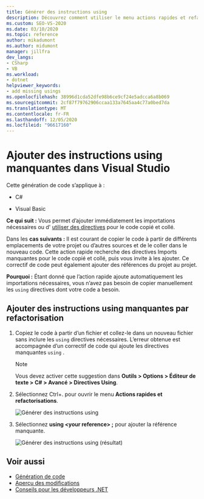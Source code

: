 ```yaml
---
title: Générer des instructions using
description: Découvrez comment utiliser le menu actions rapides et refactorisations pour ajouter immédiatement les importations nécessaires ou utiliser des directives pour le code copié et collé.
ms.custom: SEO-VS-2020
ms.date: 03/10/2020
ms.topic: reference
author: mikadumont
ms.author: midumont
manager: jillfra
dev_langs:
- CSharp
- VB
ms.workload:
- dotnet
helpviewer_keywords:
- add missing usings
ms.openlocfilehash: 38996d1cda52dfe98b6ce9cf24e5adcca6a8b069
ms.sourcegitcommit: 2cf87f79762906ccaa133a7645aa4c77a0bed7da
ms.translationtype: MT
ms.contentlocale: fr-FR
ms.lasthandoff: 12/05/2020
ms.locfileid: "96617160"
---
```

# <a name="add-missing-usings-in-visual-studio"></a>Ajouter des instructions using manquantes dans Visual Studio

Cette génération de code s’applique à :

- C#

- Visual Basic

**Ce qui suit :** Vous permet d’ajouter immédiatement les importations nécessaires ou d' [utiliser des directives](/dotnet/csharp/language-reference/keywords/using-directive) pour le code copié et collé.

Dans les **cas suivants :** Il est courant de copier le code à partir de différents emplacements de votre projet ou d’autres sources et de le coller dans le nouveau code. Cette action rapide recherche des directives Imports manquantes pour le code copié et collé, puis vous invite à les ajouter. Ce correctif de code peut également ajouter des références du projet au projet.

**Pourquoi :** Étant donné que l’action rapide ajoute automatiquement les importations nécessaires, vous n’avez pas besoin de copier manuellement les `using` directives dont votre code a besoin.

## <a name="add-missing-usings-refactoring"></a>Ajouter des instructions using manquantes par refactorisation

1. Copiez le code à partir d’un fichier et collez-le dans un nouveau fichier sans inclure les `using` directives nécessaires. L’erreur obtenue est accompagnée d’un correctif de code qui ajoute les directives manquantes `using` .

    > [!NOTE]
    > Vous devez activer cette suggestion dans **Outils > Options > Éditeur de texte > C# > Avancé > Directives Using**.

2. Sélectionnez Ctrl+. pour ouvrir le menu **Actions rapides et refactorisations**.

    ![Générer des instructions using](media/generate-using-codefix.png)

3. Sélectionnez **using \<your reference\> ;** pour ajouter la référence manquante.

    ![Générer des instructions using (résultat)](media/generate-using-result.png)

## <a name="see-also"></a>Voir aussi

- [Génération de code](../code-generation-in-visual-studio.md)
- [Aperçu des modifications](../../ide/preview-changes.md)
- [Conseils pour les développeurs .NET](../csharp-developer-productivity.md)
